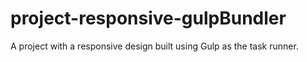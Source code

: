 # project-responsive-gulpBundler
A project with a responsive design built using Gulp as the task runner.
